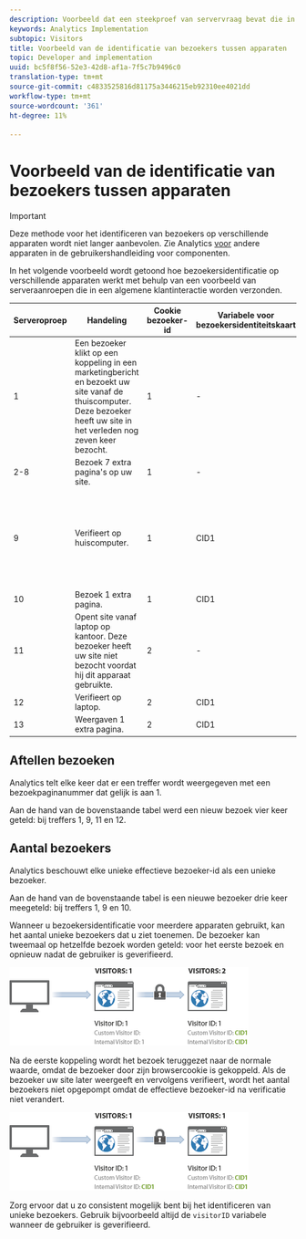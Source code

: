 ```yaml
---
description: Voorbeeld dat een steekproef van servervraag bevat die in een gemeenschappelijke klanteninteractie wordt verzonden.
keywords: Analytics Implementation
subtopic: Visitors
title: Voorbeeld van de identificatie van bezoekers tussen apparaten
topic: Developer and implementation
uuid: bc5f8f56-52e3-42d8-af1a-7f5c7b9496c0
translation-type: tm+mt
source-git-commit: c4833525816d81175a3446215eb92310ee4021dd
workflow-type: tm+mt
source-wordcount: '361'
ht-degree: 11%

---
```



# Voorbeeld van de identificatie van bezoekers tussen apparaten

>[!IMPORTANT]
>
>Deze methode voor het identificeren van bezoekers op verschillende apparaten wordt niet langer aanbevolen. Zie Analytics [voor](/help/components/cda/cda-home.md) andere apparaten in de gebruikershandleiding voor componenten.

In het volgende voorbeeld wordt getoond hoe bezoekersidentificatie op verschillende apparaten werkt met behulp van een voorbeeld van serveraanroepen die in een algemene klantinteractie worden verzonden.

| Serveroproep | Handeling | Cookie bezoeker-id | Variabele voor bezoekersidentiteitskaart | Effectieve bezoeker-id | Paginanummer bezoeken | Bezoeknummer |
|--- |--- |--- |--- |--- |--- |--- |
| 1 | Een bezoeker klikt op een koppeling in een marketingbericht en bezoekt uw site vanaf de thuiscomputer. Deze bezoeker heeft uw site in het verleden nog zeven keer bezocht. | 1 | - | 1 | 1 | 8 |
| 2-8 | Bezoek 7 extra pagina&#39;s op uw site. | 1 | - | 1 | 2-8 | 8 |
| 9 | Verifieert op huiscomputer. | 1 | CID1 | CID1 | 9 <br>(Dit is de eerste hit van CID1 ooit, dus neemt deze het profiel van de bezoeker over en gaat dit verder vanaf Bezoeker ID 1.) | 8 |
| 10 | Bezoek 1 extra pagina. | 1 | CID1 | CID1 | 10 | 8 |
| 11 | Opent site vanaf laptop op kantoor. Deze bezoeker heeft uw site niet bezocht voordat hij dit apparaat gebruikte. | 2 | - | 2 | 1 | 1 |
| 12 | Verifieert op laptop. | 2 | CID1 | CID1 | 1 | 9 |
| 13 | Weergaven 1 extra pagina. | 2 | CID1 | CID1 | 2 | 9 |

## Aftellen bezoeken

Analytics telt elke keer dat er een treffer wordt weergegeven met een bezoekpaginanummer dat gelijk is aan 1.

Aan de hand van de bovenstaande tabel werd een nieuw bezoek vier keer geteld: bij treffers 1, 9, 11 en 12.

## Aantal bezoekers

Analytics beschouwt elke unieke effectieve bezoeker-id als een unieke bezoeker.

Aan de hand van de bovenstaande tabel is een nieuwe bezoeker drie keer meegeteld: bij treffers 1, 9 en 10.

Wanneer u bezoekersidentificatie voor meerdere apparaten gebruikt, kan het aantal unieke bezoekers dat u ziet toenemen. De bezoeker kan tweemaal op hetzelfde bezoek worden geteld: voor het eerste bezoek en opnieuw nadat de gebruiker is geverifieerd.

![](assets/visitors.png)

Na de eerste koppeling wordt het bezoek teruggezet naar de normale waarde, omdat de bezoeker door zijn browsercookie is gekoppeld. Als de bezoeker uw site later weergeeft en vervolgens verifieert, wordt het aantal bezoekers niet opgepompt omdat de effectieve bezoeker-id na verificatie niet verandert.

![](assets/visitors_2.png)

Zorg ervoor dat u zo consistent mogelijk bent bij het identificeren van unieke bezoekers. Gebruik bijvoorbeeld altijd de `visitorID` variabele wanneer de gebruiker is geverifieerd.
